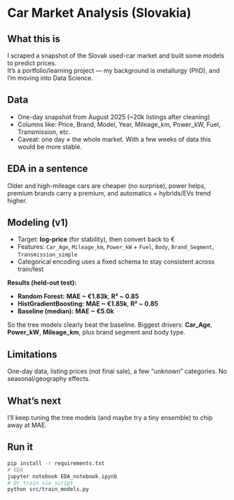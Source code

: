 # Car Market Analysis (Slovakia)

## What this is
I scraped a snapshot of the Slovak used-car market and built some models to predict prices.  
It’s a portfolio/learning project — my background is metallurgy (PhD), and I’m moving into Data Science.

## Data
- One-day snapshot from August 2025 (~20k listings after cleaning)
- Columns like: Price, Brand, Model, Year, Mileage_km, Power_kW, Fuel, Transmission, etc.
- Caveat: one day ≠ the whole market. With a few weeks of data this would be more stable.

## EDA in a sentence
Older and high-mileage cars are cheaper (no surprise), power helps, premium brands carry a premium, and automatics + hybrids/EVs trend higher.

## Modeling (v1)
- Target: **log-price** (for stability), then convert back to €
- Features: `Car_Age`, `Mileage_km`, `Power_kW` + `Fuel`, `Body`, `Brand_Segment`, `Transmission_simple`
- Categorical encoding uses a fixed schema to stay consistent across train/test

**Results (held-out test):**
- **Random Forest:** **MAE ~ €1.83k**, **R² ~ 0.85**
- **HistGradientBoosting:** **MAE ~ €1.85k**, **R² ~ 0.85**
- **Baseline (median):** **MAE ~ €5.0k**

So the tree models clearly beat the baseline. Biggest drivers: **Car_Age**, **Power_kW**, **Mileage_km**, plus brand segment and body type.

## Limitations
One-day data, listing prices (not final sale), a few “unknown” categories. No seasonal/geography effects.

## What’s next
I’ll keep tuning the tree models (and maybe try a tiny ensemble) to chip away at MAE.

## Run it
```bash
pip install -r requirements.txt
# EDA
jupyter notebook EDA_notebook.ipynb
# Or train via script
python src/train_models.py
